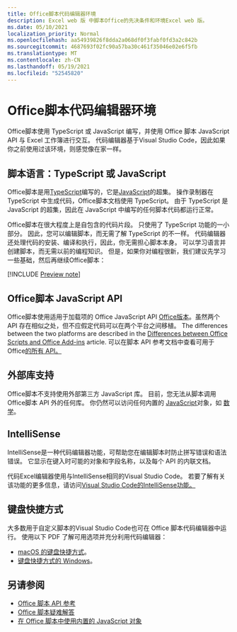 ```yaml
---
title: Office脚本代码编辑器环境
description: Excel web 版 中脚本Office的先决条件和环境Excel web 版。
ms.date: 05/10/2021
localization_priority: Normal
ms.openlocfilehash: aa54939826f8dda2a068df0f3fabf0fd3a2c842b
ms.sourcegitcommit: 4687693f02fc90a57ba30c461f35046e02e6f5fb
ms.translationtype: MT
ms.contentlocale: zh-CN
ms.lasthandoff: 05/19/2021
ms.locfileid: "52545820"
---
```

# <a name="office-scripts-code-editor-environment"></a>Office脚本代码编辑器环境

Office脚本使用 TypeScript 或 JavaScript 编写，并使用 Office 脚本 JavaScript API 与 Excel 工作簿进行交互。 代码编辑器基于Visual Studio Code，因此如果你之前使用过该环境，则感觉像在家一样。

## <a name="scripting-language-typescript-or-javascript"></a>脚本语言：TypeScript 或 JavaScript

Office脚本是用[TypeScript](https://www.typescriptlang.org/docs/home.html)编写的，它是[JavaScript](https://developer.mozilla.org/docs/Web/JavaScript)的超集。 操作录制器在 TypeScript 中生成代码，Office脚本文档使用 TypeScript。 由于 TypeScript 是 JavaScript 的超集，因此在 JavaScript 中编写的任何脚本代码都运行正常。

Office脚本在很大程度上是自包含的代码片段。 只使用了 TypeScript 功能的一小部分。 因此，您可以编辑脚本，而无需了解 TypeScript 的不一样。 代码编辑器还处理代码的安装、编译和执行，因此，你无需担心脚本本身。 可以学习语言并创建脚本，而无需以前的编程知识。 但是，如果你对编程很新，我们建议先学习一些基础，然后再继续Office脚本：

[!INCLUDE [Preview note](../includes/coding-basics-references.md)]

## <a name="office-scripts-javascript-api"></a>Office脚本 JavaScript API

Office脚本使用适用于加载项的 Office JavaScript API [Office版本](/office/dev/add-ins/overview/index)。虽然两个 API 存在相似之处，但不应假定代码可以在两个平台之间移植。 The differences between the two platforms are described in the [Differences between Office Scripts and Office Add-ins](../resources/add-ins-differences.md#apis) article. 可以在脚本 API 参考文档中查看可用于Office[的所有 API。](/javascript/api/office-scripts/overview)

## <a name="external-library-support"></a>外部库支持

Office脚本不支持使用外部第三方 JavaScript 库。 目前，您无法从脚本调用 Office脚本 API 外的任何库。 你仍然可以访问任何内置的 [JavaScript](../develop/javascript-objects.md)对象，如 [数学](https://developer.mozilla.org/docs/Web/JavaScript/Reference/Global_Objects/Math)。

## <a name="intellisense"></a>IntelliSense

IntelliSense是一种代码编辑器功能，可帮助您在编辑脚本时防止拼写错误和语法错误。 它显示在键入时可能的对象和字段名称，以及每个 API 的内联文档。

代码Excel编辑器使用与IntelliSense相同的Visual Studio Code。 若要了解有关该功能的更多信息，请访问[Visual Studio Code的IntelliSense功能。](https://code.visualstudio.com/docs/editor/intellisense#_intellisense-features)

## <a name="keyboard-shortcuts"></a>键盘快捷方式

大多数用于自定义脚本的Visual Studio Code也可在 Office 脚本代码编辑器中运行。 使用以下 PDF 了解可用选项并充分利用代码编辑器：

- [macOS 的键盘快捷方式](https://code.visualstudio.com/shortcuts/keyboard-shortcuts-macos.pdf)。
- [键盘快捷方式的 Windows](https://code.visualstudio.com/shortcuts/keyboard-shortcuts-windows.pdf)。

## <a name="see-also"></a>另请参阅

- [Office 脚本 API 参考](/javascript/api/office-scripts/overview)
- [Office 脚本疑难解答](../testing/troubleshooting.md)
- [在 Office 脚本中使用内置的 JavaScript 对象](../develop/javascript-objects.md)
